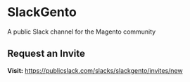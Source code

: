 # SlackGento
A public Slack channel for the Magento community

## Request an Invite

**Visit:** https://publicslack.com/slacks/slackgento/invites/new
